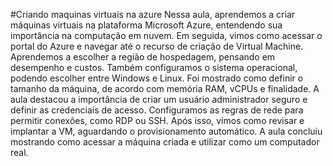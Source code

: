 #Criando maquinas virtuais na azure
Nessa aula, aprendemos a criar máquinas virtuais na plataforma Microsoft Azure, entendendo sua importância na computação em nuvem.
Em seguida, vimos como acessar o portal do Azure e navegar até o recurso de criação de Virtual Machine.
Aprendemos a escolher a região de hospedagem, pensando em desempenho e custos.
Também configuramos o sistema operacional, podendo escolher entre Windows e Linux.
Foi mostrado como definir o tamanho da máquina, de acordo com memória RAM, vCPUs e finalidade.
A aula destacou a importância de criar um usuário administrador seguro e definir as credenciais de acesso.
Configuramos as regras de rede para permitir conexões, como RDP ou SSH.
Após isso, vimos como revisar e implantar a VM, aguardando o provisionamento automático.
A aula concluiu mostrando como acessar a máquina criada e utilizar como um computador real.
